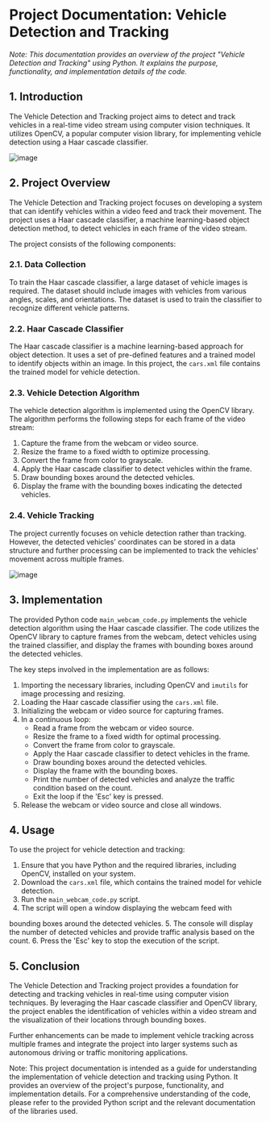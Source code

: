 # Project Documentation: Vehicle Detection and Tracking

*Note: This documentation provides an overview of the project "Vehicle Detection and Tracking" using Python. It explains the purpose, functionality, and implementation details of the code.*

## 1. Introduction

The Vehicle Detection and Tracking project aims to detect and track vehicles in a real-time video stream using computer vision techniques. It utilizes OpenCV, a popular computer vision library, for implementing vehicle detection using a Haar cascade classifier.

![image](https://github.com/VD0023/VehicleDetectionAndTracking/assets/99820386/5305ccb1-80bd-4c87-ad66-8f8047ba3593)


## 2. Project Overview

The Vehicle Detection and Tracking project focuses on developing a system that can identify vehicles within a video feed and track their movement. The project uses a Haar cascade classifier, a machine learning-based object detection method, to detect vehicles in each frame of the video stream.

The project consists of the following components:

### 2.1. Data Collection

To train the Haar cascade classifier, a large dataset of vehicle images is required. The dataset should include images with vehicles from various angles, scales, and orientations. The dataset is used to train the classifier to recognize different vehicle patterns.

### 2.2. Haar Cascade Classifier

The Haar cascade classifier is a machine learning-based approach for object detection. It uses a set of pre-defined features and a trained model to identify objects within an image. In this project, the `cars.xml` file contains the trained model for vehicle detection.

### 2.3. Vehicle Detection Algorithm

The vehicle detection algorithm is implemented using the OpenCV library. The algorithm performs the following steps for each frame of the video stream:

1. Capture the frame from the webcam or video source.
2. Resize the frame to a fixed width to optimize processing.
3. Convert the frame from color to grayscale.
4. Apply the Haar cascade classifier to detect vehicles within the frame.
5. Draw bounding boxes around the detected vehicles.
6. Display the frame with the bounding boxes indicating the detected vehicles.

### 2.4. Vehicle Tracking

The project currently focuses on vehicle detection rather than tracking. However, the detected vehicles' coordinates can be stored in a data structure and further processing can be implemented to track the vehicles' movement across multiple frames.

![image](https://github.com/VD0023/VehicleDetectionAndTracking/assets/99820386/d01a4f8d-6ca7-460a-9ad2-99fc177bfce5)


## 3. Implementation

The provided Python code `main_webcam_code.py` implements the vehicle detection algorithm using the Haar cascade classifier. The code utilizes the OpenCV library to capture frames from the webcam, detect vehicles using the trained classifier, and display the frames with bounding boxes around the detected vehicles.

The key steps involved in the implementation are as follows:

1. Importing the necessary libraries, including OpenCV and `imutils` for image processing and resizing.
2. Loading the Haar cascade classifier using the `cars.xml` file.
3. Initializing the webcam or video source for capturing frames.
4. In a continuous loop:
   - Read a frame from the webcam or video source.
   - Resize the frame to a fixed width for optimal processing.
   - Convert the frame from color to grayscale.
   - Apply the Haar cascade classifier to detect vehicles in the frame.
   - Draw bounding boxes around the detected vehicles.
   - Display the frame with the bounding boxes.
   - Print the number of detected vehicles and analyze the traffic condition based on the count.
   - Exit the loop if the 'Esc' key is pressed.
5. Release the webcam or video source and close all windows.

## 4. Usage

To use the project for vehicle detection and tracking:

1. Ensure that you have Python and the required libraries, including OpenCV, installed on your system.
2. Download the `cars.xml` file, which contains the trained model for vehicle detection.
3. Run the `main_webcam_code.py` script.
4. The script will open a window displaying the webcam feed with

 bounding boxes around the detected vehicles.
5. The console will display the number of detected vehicles and provide traffic analysis based on the count.
6. Press the 'Esc' key to stop the execution of the script.

## 5. Conclusion

The Vehicle Detection and Tracking project provides a foundation for detecting and tracking vehicles in real-time using computer vision techniques. By leveraging the Haar cascade classifier and OpenCV library, the project enables the identification of vehicles within a video stream and the visualization of their locations through bounding boxes.

Further enhancements can be made to implement vehicle tracking across multiple frames and integrate the project into larger systems such as autonomous driving or traffic monitoring applications.

Note: This project documentation is intended as a guide for understanding the implementation of vehicle detection and tracking using Python. It provides an overview of the project's purpose, functionality, and implementation details. For a comprehensive understanding of the code, please refer to the provided Python script and the relevant documentation of the libraries used.
